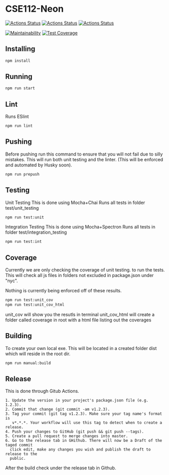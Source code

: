# CSE112-Neon
[![Actions Status](https://github.com/cse112-sp20/CSE112-Neon/workflows/unit/badge.svg)](https://github.com/cse112-sp20/CSE112-Neon/actions) [![Actions Status](https://github.com/cse112-sp20/CSE112-Neon/workflows/integration/badge.svg)](https://github.com/cse112-sp20/CSE112-Neon/actions) [![Actions Status](https://github.com/cse112-sp20/CSE112-Neon/workflows/Build/badge.svg)](https://github.com/cse112-sp20/CSE112-Neon/actions)

[![Maintainability](https://api.codeclimate.com/v1/badges/241caa7b9153e0b64ffd/maintainability)](https://codeclimate.com/github/cse112-sp20/CSE112-Neon/maintainability) [![Test Coverage](https://api.codeclimate.com/v1/badges/241caa7b9153e0b64ffd/test_coverage)](https://codeclimate.com/github/cse112-sp20/CSE112-Neon/test_coverage)

## Installing
```bash
npm install
```

## Running 
```bash
npm run start
```

## Lint
  Runs ESlint
```bash
npm run lint
```

## Pushing
Before pushing run this command to ensure that you will not
fail due to silly mistakes. This will run both unit testing
and the linter. (This will be enforced and automated by Husky soon).
```bash
npm run prepush
```

## Testing
Unit Testing
  This is done using Mocha+Chai
  Runs all tests in folder test/unit_testing
  ```bash
  npm run test:unit
  ```

Integration Testing
  This is done using Mocha+Spectron
  Runs all tests in folder test/integration_testing
  ```bash
  npm run test:int
  ```

## Coverage
  Currently we are only checking the coverage of unit testing.
  to run the tests. This will check all js files in folders
  not excluded in package.json under "nyc". 
  
  Nothing is currently being enforced off of these results.
  
  ```bash
  npm run test:unit_cov
  npm run test:unit_cov_html
  ```
  
  unit_cov will show you the resutls in terminal
  unit_cov_html will create a folder called coverage in root with
    a html file listing out the coverages 
  
	
## Building
  To create your own local exe. This will be located
  in a created folder dist which will reside in the
  root dir.
  
  ```bash
  npm run manual:build
  ```


## Release
  This is done through Gitub Actions.
  
    1. Update the version in your project's package.json file (e.g. 1.2.3).
    2. Commit that change (git commit -am v1.2.3).
    3. Tag your commit (git tag v1.2.3). Make sure your tag name's format is
       v*.*.*. Your workflow will use this tag to detect when to create a release.
    4. Push your changes to GitHub (git push && git push --tags).
    5. Create a pull request to merge changes into master.
    6. Go to the release tab in GHithub. There will now be a Draft of the taged commit
      click edit, make any changes you wish and publish the draft to release to the
      public.
    
  After the build check under the release tab in Github.
